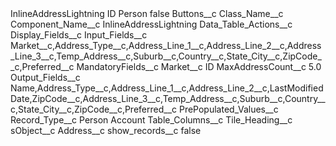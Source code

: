 <?xml version="1.0" encoding="UTF-8"?>
<CustomMetadata xmlns="http://soap.sforce.com/2006/04/metadata" xmlns:xsi="http://www.w3.org/2001/XMLSchema-instance" xmlns:xsd="http://www.w3.org/2001/XMLSchema">
    <label>InlineAddressLightning ID Person</label>
    <protected>false</protected>
    <values>
        <field>Buttons__c</field>
        <value xsi:nil="true"/>
    </values>
    <values>
        <field>Class_Name__c</field>
        <value xsi:nil="true"/>
    </values>
    <values>
        <field>Component_Name__c</field>
        <value xsi:type="xsd:string">InlineAddressLightning</value>
    </values>
    <values>
        <field>Data_Table_Actions__c</field>
        <value xsi:nil="true"/>
    </values>
    <values>
        <field>Display_Fields__c</field>
        <value xsi:nil="true"/>
    </values>
    <values>
        <field>Input_Fields__c</field>
        <value xsi:type="xsd:string">Market__c,Address_Type__c,Address_Line_1__c,Address_Line_2__c,Address_Line_3__c,Temp_Address__c,Suburb__c,Country__c,State_City__c,ZipCode__c,Preferred__c</value>
    </values>
    <values>
        <field>MandatoryFields__c</field>
        <value xsi:nil="true"/>
    </values>
    <values>
        <field>Market__c</field>
        <value xsi:type="xsd:string">ID</value>
    </values>
    <values>
        <field>MaxAddressCount__c</field>
        <value xsi:type="xsd:double">5.0</value>
    </values>
    <values>
        <field>Output_Fields__c</field>
        <value xsi:type="xsd:string">Name,Address_Type__c,Address_Line_1__c,Address_Line_2__c,LastModifiedDate,ZipCode__c,Address_Line_3__c,Temp_Address__c,Suburb__c,Country__c,State_City__c,ZipCode__c,Preferred__c</value>
    </values>
    <values>
        <field>PrePopulated_Values__c</field>
        <value xsi:nil="true"/>
    </values>
    <values>
        <field>Record_Type__c</field>
        <value xsi:type="xsd:string">Person Account</value>
    </values>
    <values>
        <field>Table_Columns__c</field>
        <value xsi:nil="true"/>
    </values>
    <values>
        <field>Tile_Heading__c</field>
        <value xsi:nil="true"/>
    </values>
    <values>
        <field>sObject__c</field>
        <value xsi:type="xsd:string">Address__c</value>
    </values>
    <values>
        <field>show_records__c</field>
        <value xsi:type="xsd:boolean">false</value>
    </values>
</CustomMetadata>

